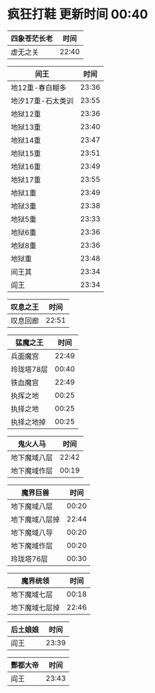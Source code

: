 # 疯狂打鞋 更新时间 00:40

| 四象苍茫长老   | 时间    |
|--------|-------|
| 虚无之关 | 22:40 |

| 间王   | 时间    |
|--------|-------|
| 地12重-春白糊多 | 23:36 |
| 地汐17重-石太类训 | 23:55 |
| 地狱12重 | 23:36 |
| 地狱13重 | 23:40 |
| 地狱14重 | 23:47 |
| 地狱15重 | 23:51 |
| 地狱16重 | 23:49 |
| 地狱17重 | 23:55 |
| 地狱1重 | 23:49 |
| 地狱3重 | 23:38 |
| 地狱5重 | 23:33 |
| 地狱6重 | 23:36 |
| 地狱8重 | 23:36 |
| 地狱重 | 23:48 |
| 间王其 | 23:34 |
| 阎王 | 23:34 |

| 叹息之王   | 时间    |
|--------|-------|
| 叹息回廊 | 22:51 |

| 猛魔之王   | 时间    |
|--------|-------|
| 兵面魔宫 | 22:49 |
| 玲珑塔78层 | 00:40 |
| 铁血魔宫 | 22:49 |
| 执挥之地 | 00:25 |
| 执择之地 | 00:25 |
| 执择之地掉 | 00:25 |

| 鬼火人马   | 时间    |
|--------|-------|
| 地下魔域八层 | 22:42 |
| 地下魔域作层 | 00:19 |

| 魔界巨兽   | 时间    |
|--------|-------|
| 地下魔域八层 | 00:20 |
| 地下魔域八层掉 | 22:44 |
| 地下魔域八导 | 00:20 |
| 地下魔域作层 | 00:20 |
| 玲珑塔76层 | 00:30 |

| 魔界统领   | 时间    |
|--------|-------|
| 地下魔域七层 | 00:18 |
| 地下魔域七层掉 | 22:46 |

| 后土娘娘   | 时间    |
|--------|-------|
| 阎王 | 23:39 |

| 酆都大帝   | 时间    |
|--------|-------|
| 阎王 | 23:43 |